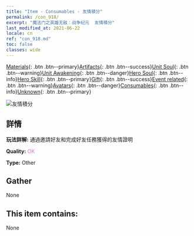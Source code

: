 ```yaml
---
title: "Item - Consumables - 友情積分"
permalink: /con_918/
excerpt: "魔法门之英雄无敌：战争纪元  友情積分"
last_modified_at: 2021-06-22
locale: cn
ref: "con_918.md"
toc: false
classes: wide
---
```

 [Materials](/ItemsCN/){: .btn .btn--primary}[Artifacts](/ItemsCN/Artifacts/){: .btn .btn--success}[Unit Soul](/ItemsCN/UnitSoul/){: .btn .btn--warning}[Unit Awakening](/ItemsCN/UnitAwakening/){: .btn .btn--danger}[Hero Soul](/ItemsCN/HeroSoul/){: .btn .btn--info}[Hero Skill](/ItemsCN/HeroSkill/){: .btn .btn--primary}[Gift](/ItemsCN/Gift/){: .btn .btn--success}[Event related](/ItemsCN/Events/){: .btn .btn--warning}[Avatars](/ItemsCN/Avatars/){: .btn .btn--danger}[Consumables](/ItemsCN/Consumables/){: .btn .btn--info}[Unknown](/ItemsCN/Unknown/){: .btn .btn--primary}

 ![友情積分](/images/t/i_40006.png)

## 詳情
 **玩法詳解:** 通過邀請好友和完成好友任務獲得的友情證明

 **Quality:** <span style="color: #DA70D6">OK</span>

 **Type:** Other

## Gather

  None

## This item contains:

  None

